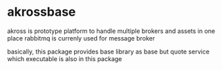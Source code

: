 # akrossbase
akross is prototype platform to handle multiple brokers and assets in one place
rabbitmq is currenly used for message broker

basically, this package provides base library as base but quote service which executable is also in this package
